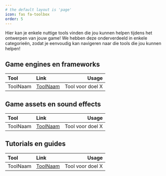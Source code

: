 ```yaml
---
# the default layout is 'page'
icon: fas fa-toolbox
order: 5
---
```


Hier kan je enkele nuttige tools vinden die jou kunnen helpen tijdens het ontwerpen van jouw game! We hebben deze onderverdeeld in enkele categorieën, zodat je eenvoudig kan navigeren naar die tools die jou kunnen helpen!


## Game engines en frameworks

| Tool     | Link                                                    |            Usage |
| :------- | :------------------------------------------------------ | ---------------: |
| ToolNaam | [ToolNaam](https://www.youtube.com/watch?v=dQw4w9WgXcQ) | Tool voor doel X |




## Game assets en sound effects

| Tool     | Link                                                    |            Usage |
| :------- | :------------------------------------------------------ | ---------------: |
| ToolNaam | [ToolNaam](https://www.youtube.com/watch?v=dQw4w9WgXcQ) | Tool voor doel X |


## Tutorials en guides

| Tool     | Link                                                    |            Usage |
| :------- | :------------------------------------------------------ | ---------------: |
| ToolNaam | [ToolNaam](https://www.youtube.com/watch?v=dQw4w9WgXcQ) | Tool voor doel X |